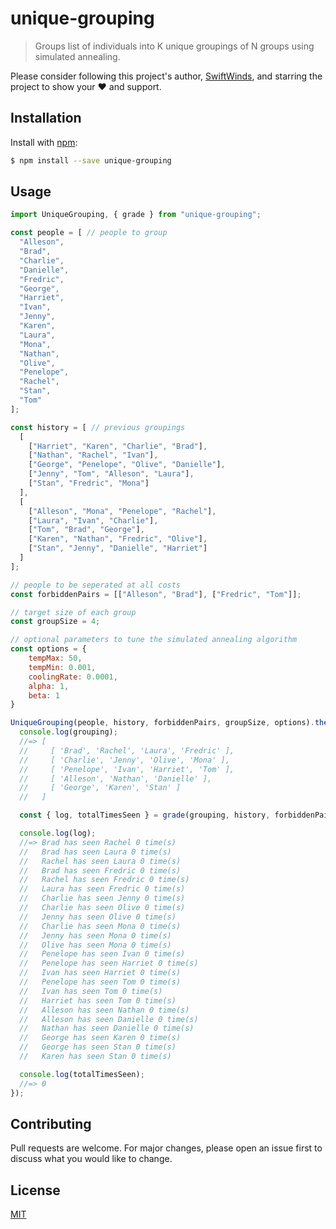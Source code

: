 # unique-grouping

> Groups list of individuals into K unique groupings of N groups using simulated annealing.

Please consider following this project's author, [SwiftWinds](https://github.com/SwiftWinds), and starring the project to show your ❤️ and support.

## Installation

Install with [npm](https://nodejs.org/en/download/):

```bash
$ npm install --save unique-grouping
```

## Usage

```js
import UniqueGrouping, { grade } from "unique-grouping";

const people = [ // people to group
  "Alleson",
  "Brad",
  "Charlie",
  "Danielle",
  "Fredric",
  "George",
  "Harriet",
  "Ivan",
  "Jenny",
  "Karen",
  "Laura",
  "Mona",
  "Nathan",
  "Olive",
  "Penelope",
  "Rachel",
  "Stan",
  "Tom"
];

const history = [ // previous groupings
  [
    ["Harriet", "Karen", "Charlie", "Brad"],
    ["Nathan", "Rachel", "Ivan"],
    ["George", "Penelope", "Olive", "Danielle"],
    ["Jenny", "Tom", "Alleson", "Laura"],
    ["Stan", "Fredric", "Mona"]
  ],
  [
    ["Alleson", "Mona", "Penelope", "Rachel"],
    ["Laura", "Ivan", "Charlie"],
    ["Tom", "Brad", "George"],
    ["Karen", "Nathan", "Fredric", "Olive"],
    ["Stan", "Jenny", "Danielle", "Harriet"]
  ]
];

// people to be seperated at all costs
const forbiddenPairs = [["Alleson", "Brad"], ["Fredric", "Tom"]];

// target size of each group
const groupSize = 4;

// optional parameters to tune the simulated annealing algorithm
const options = {
    tempMax: 50,
    tempMin: 0.001,
    coolingRate: 0.0001,
    alpha: 1,
    beta: 1
}

UniqueGrouping(people, history, forbiddenPairs, groupSize, options).then(grouping => {
  console.log(grouping);
  //=> [
  //     [ 'Brad', 'Rachel', 'Laura', 'Fredric' ],
  //     [ 'Charlie', 'Jenny', 'Olive', 'Mona' ],
  //     [ 'Penelope', 'Ivan', 'Harriet', 'Tom' ],
  //     [ 'Alleson', 'Nathan', 'Danielle' ],
  //     [ 'George', 'Karen', 'Stan' ]
  //   ]

  const { log, totalTimesSeen } = grade(grouping, history, forbiddenPairs);

  console.log(log);
  //=> Brad has seen Rachel 0 time(s)
  //   Brad has seen Laura 0 time(s)
  //   Rachel has seen Laura 0 time(s)
  //   Brad has seen Fredric 0 time(s)
  //   Rachel has seen Fredric 0 time(s)
  //   Laura has seen Fredric 0 time(s)
  //   Charlie has seen Jenny 0 time(s)
  //   Charlie has seen Olive 0 time(s)
  //   Jenny has seen Olive 0 time(s)
  //   Charlie has seen Mona 0 time(s)
  //   Jenny has seen Mona 0 time(s)
  //   Olive has seen Mona 0 time(s)
  //   Penelope has seen Ivan 0 time(s)
  //   Penelope has seen Harriet 0 time(s)
  //   Ivan has seen Harriet 0 time(s)
  //   Penelope has seen Tom 0 time(s)
  //   Ivan has seen Tom 0 time(s)
  //   Harriet has seen Tom 0 time(s)
  //   Alleson has seen Nathan 0 time(s)
  //   Alleson has seen Danielle 0 time(s)
  //   Nathan has seen Danielle 0 time(s)
  //   George has seen Karen 0 time(s)
  //   George has seen Stan 0 time(s)
  //   Karen has seen Stan 0 time(s)

  console.log(totalTimesSeen);
  //=> 0
});
```

## Contributing
Pull requests are welcome. For major changes, please open an issue first to discuss what you would like to change.

## License
[MIT](https://choosealicense.com/licenses/mit/)
